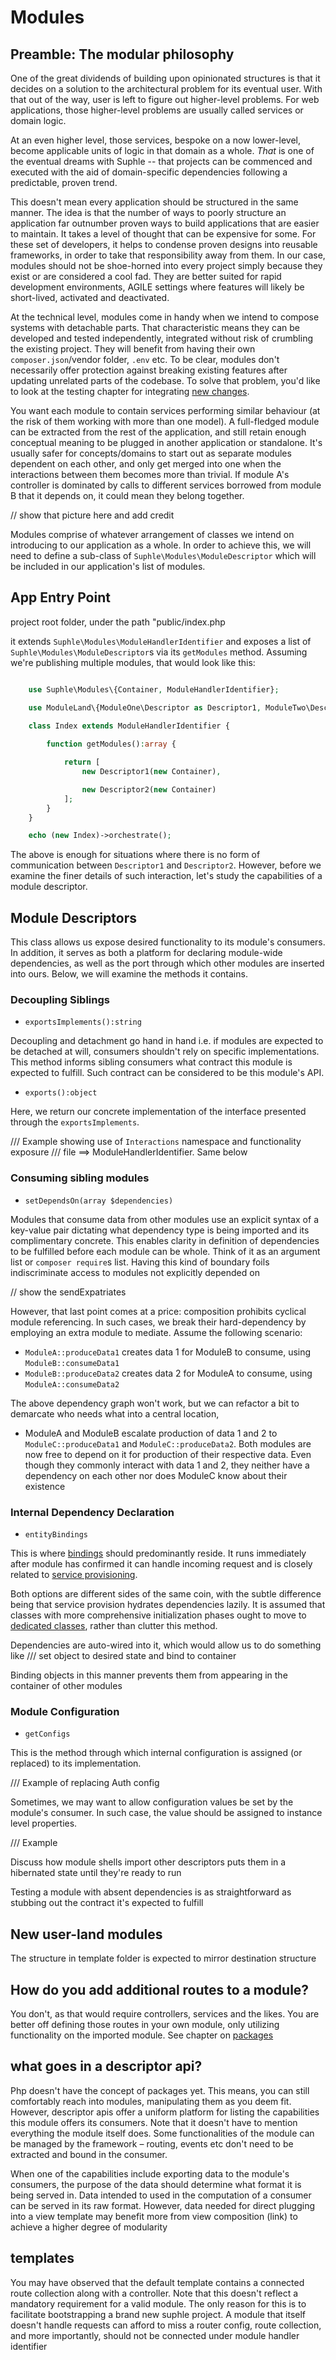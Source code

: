 # Modules

## Preamble: The modular philosophy

One of the great dividends of building upon opinionated structures is that it decides on a solution to the architectural problem for its eventual user. With that out of the way, user is left to figure out higher-level problems. For web applications, those higher-level problems are usually called services or domain logic.

At an even higher level, those services, bespoke on a now lower-level, become applicable units of logic in that domain as a whole. *That* is one of the eventual dreams with Suphle -- that projects can be commenced and executed with the aid of domain-specific dependencies following a predictable, proven trend.

This doesn't mean every application should be structured in the same manner. The idea is that the number of ways to poorly structure an application far outnumber proven ways to build applications that are easier to maintain. It takes a level of thought that can be expensive for some. For these set of developers, it helps to condense proven designs into reusable frameworks, in order to take that responsibility away from them. In our case, modules should not be shoe-horned into every project simply because they exist or are considered a cool fad. They are better suited for rapid development environments, AGILE settings where features will likely be short-lived, activated and deactivated.

At the technical level, modules come in handy when we intend to compose systems with detachable parts. That characteristic means they can be developed and tested independently, integrated without risk of crumbling the existing project. They will benefit from having their own `composer.json`/vendor folder, `.env` etc. To be clear, modules don't necessarily offer protection against breaking existing features after updating unrelated parts of the codebase. To solve that problem, you'd like to look at the testing chapter for integrating [new changes](/docs/v1/testing/confidently-integrating-upgrades).

You want each module to contain services performing similar behaviour (at the risk of them working with more than one model). A full-fledged module can be extracted from the rest of the application, and still retain enough conceptual meaning to be plugged in another application or standalone. It's usually safer for concepts/domains to start out as separate modules dependent on each other, and only get merged into one when the interactions between them becomes more than trivial. If module A's controller is dominated by calls to different services borrowed from module B that it depends on, it could mean they belong together.

// show that picture here and add credit

Modules comprise of whatever arrangement of classes we intend on introducing to our application as a whole. In order to achieve this, we will need to define a sub-class of `Suphle\Modules\ModuleDescriptor` which will be included in our application's list of modules.

## App Entry Point
project root folder, under the path "public/index.php

it extends `Suphle\Modules\ModuleHandlerIdentifier` and exposes a list of `Suphle\Modules\ModuleDescriptor`s via its `getModules` method. Assuming we're publishing multiple modules, that would look like this:

```php

	use Suphle\Modules\{Container, ModuleHandlerIdentifier};

	use ModuleLand\{ModuleOne\Descriptor as Descriptor1, ModuleTwo\Descriptor as Descriptor2};

	class Index extends ModuleHandlerIdentifier {
		
		function getModules():array {

			return [
				new Descriptor1(new Container),

				new Descriptor2(new Container)
			];
		}
	}

	echo (new Index)->orchestrate();
```
The above is enough for situations where there is no form of communication between `Descriptor1` and `Descriptor2`. However, before we examine the finer details of such interaction, let's study the capabilities of a module descriptor.

## Module Descriptors
This class allows us expose desired functionality to its module's consumers. In addition, it serves as both a platform for declaring module-wide dependencies, as well as the port through which other modules are inserted into ours. Below, we will examine the methods it contains.

### Decoupling Siblings
- `exportsImplements():string`

Decoupling and detachment go hand in hand i.e. if modules are expected to be detached at will, consumers shouldn't rely on specific implementations. This method informs sibling consumers what contract this module is expected to fulfill. Such contract can be considered to be this module's API.

- `exports():object`

Here, we return our concrete implementation of the interface presented through the `exportsImplements`.

/// Example showing use of `Interactions` namespace and functionality exposure
/// file ==> ModuleHandlerIdentifier. Same below

### Consuming sibling modules
- `setDependsOn(array $dependencies)`

Modules that consume data from other modules use an explicit syntax of a key-value pair dictating what dependency type is being imported and its complimentary concrete. This enables clarity in definition of dependencies to be fulfilled before each module can be whole. Think of it as an argument list or `composer require`s list. Having this kind of boundary foils indiscriminate access to modules not explicitly depended on

// show the sendExpatriates

However, that last point comes at a price: composition prohibits cyclical module referencing. In such cases, we break their hard-dependency by employing an extra module to mediate. Assume the following scenario:

- `ModuleA::produceData1` creates data 1 for ModuleB to consume, using `ModuleB::consumeData1`
- `ModuleB::produceData2` creates data 2 for ModuleA to consume, using `ModuleA::consumeData2`

The above dependency graph won't work, but we can refactor a bit to demarcate who needs what into a central location,

- ModuleA and ModuleB escalate production of data 1 and 2 to `ModuleC::produceData1` and `ModuleC::produceData2`. Both modules are now free to depend on it for production of their respective data. Even though they commonly interact with data 1 and 2, they neither have a dependency on each other nor does ModuleC know about their existence

### Internal Dependency Declaration
- `entityBindings`

This is where [bindings](/docs/v1/container/#contextual-binding) should predominantly reside. It runs immediately after module has confirmed it can handle incoming request and is closely related to [service provisioning](/docs/v1/service-provision).

Both options are different sides of the same coin, with the subtle difference being that service provision hydrates dependencies lazily. It is assumed that classes with more comprehensive initialization phases ought to move to [dedicated classes](/docs/v1/service-provision/#creating-a-new-provider), rather than clutter this method.

Dependencies are auto-wired into it, which would allow us to do something like
/// set object to desired state and bind to container

Binding objects in this manner prevents them from appearing in the container of other modules

### Module Configuration
- `getConfigs`

This is the method through which internal configuration is assigned (or replaced) to its implementation.

/// Example of replacing Auth config

Sometimes, we may want to allow configuration values be set by the module's consumer. In such case, the value should be assigned to instance level properties.

/// Example 

Discuss how module shells import other descriptors puts them in a hibernated state until they're ready to run

Testing a module with absent dependencies is as straightforward as stubbing out the contract it's expected to fulfill

## New user-land modules
The structure in template folder is expected to mirror destination structure

## How do you add additional routes to a module?
You don't, as that would require controllers, services and the likes. You are better off defining those routes in your own module, only utilizing functionality on the imported module. See chapter on [packages](/docs/v1/packages)

## what goes in a descriptor api?
Php doesn't have the concept of packages yet. This means, you can still comfortably reach into modules, manipulating them as you deem fit. However, descriptor apis offer a uniform platform for listing the capabilities this module offers its consumers. Note that it doesn't have to mention everything the module itself does. Some functionalities of the module can be managed by the framework – routing, events etc don't need to be extracted and bound in the consumer.

When one of the capabilities include exporting data to the module's consumers, the purpose of the data should determine what format it is being served in. Data intended to used in the computation of a consumer can be served in its raw format. However, data needed for direct plugging into a view template may benefit more from view composition (link) to achieve a higher degree of modularity

## templates
You may have observed that the default template contains a connected route collection along with a controller. Note that this doesn't reflect a mandatory requirement for a valid module. The only reason for this is to facilitate bootstrapping a brand new suphle project. A module that itself doesn't handle requests can afford to miss a router config, route collection, and more importantly, should not be connected under module handler identifier